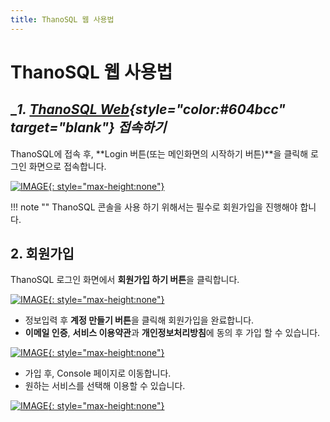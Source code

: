 ```yaml
---
title: ThanoSQL 웹 사용법
---
```


# __ThanoSQL 웹 사용법__

## __1. [ThanoSQL Web](https://www.thanosql.ai/){style="color:#604bcc" target="_blank"} 접속하기__

ThanoSQL에 접속 후, **Login 버튼(또는 메인화면의 시작하기 버튼)**을 클릭해 로그인 화면으로 접속합니다.

[![IMAGE](/ko/img/getting_started/img1.png){: style="max-height:none"}](/ko/img/getting_started/img1.png)

!!! note ""
      ThanoSQL 콘솔을 사용 하기 위해서는 필수로 회원가입을 진행해야 합니다.


## __2. 회원가입__

ThanoSQL 로그인 화면에서 **회원가입 하기 버튼**을 클릭합니다.

[![IMAGE](/ko/img/getting_started/img2_0.png){: style="max-height:none"}](/ko/img/getting_started/img2_0.png)

- 정보입력 후 **계정 만들기 버튼**을 클릭해 회원가입을 완료합니다.
- **이메일 인증**, **서비스 이용약관**과 **개인정보처리방침**에 동의 후 가입 할 수 있습니다.

[![IMAGE](/ko/img/getting_started/img2_1.png){: style="max-height:none"}](/ko/img/getting_started/img2_1.png)

- 가입 후, Console 페이지로 이동합니다.
- 원하는 서비스를 선택해 이용할 수 있습니다.

[![IMAGE](/ko/img/getting_started/img2_2.png){: style="max-height:none"}](/ko/img/getting_started/img2_2.png)